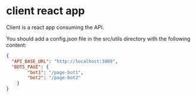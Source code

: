 # client react app

Client is a react app consuming the API. 

You should add a config.json file in the src/utils directory with the following content:

```json
{
  "API_BASE_URL": "http://localhost:3000",
  "BOTS_PAGE": {
        "bot1": "/page-bot1",
        "bot2": "/page-bot2"
    }
}
```